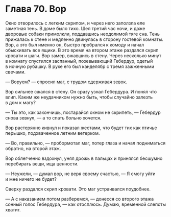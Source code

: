 # Глава 70. Вор

Окно отворилось с легким скрипом, и через него заползла еле заметная тень. В доме было тихо. Шел третий час ночи, и даже дворовые собаки примолкли, поддавшись неодолимой тяге сна. Тень прижалась к стене и медленно двинулась в сторону гостевой комнаты. Вор, а это был именно он, быстро пробрался к комоду и начал обыскивать все ящики. В это время на втором этаже раздался скрип кровати и шаги. Вор замер, вжавшись в стену. Через несколько минут в комнату спустился заспанный, позевывающий Гебердур, одетый в ночную рубашку. В руке его был канделябр с тремя зажженными свечами. 

— Воруем? — спросил маг, с трудом сдерживая зевок.

Вор сильнее сжался в стену. Он сразу узнал Гебердура. И понял что влип. Каким же неудачником нужно быть, чтобы случайно залезть в дом к магу?

— Ты это, как закончишь, постарайся окном не скрипеть, — Гебердур снова зевнул, — а то спать больно хочется.

Вор растерянно кивнул и показал жестами, что будет тих как птичье перышко, подхваченное летним ветерком.

— Во, правильно, — пробормотал маг, потер глаза и начал подниматься обратно, на второй этаж.

Вор облегченно вздохнул, унял дрожь в пальцах и принялся бесшумно перебирать вещи, ища ценности. 

— Неужели, — думал вор, не веря своему счастью, — Я смогу уйти и мне ничего не будет?

Сверху раздался скрип кровати. Это маг устраивался поудобнее. 

— А с наказанием потом разберемся, — донесся со второго этажа сонный голос Гебердура, — как отосплюсь. Думаю, временной слепоты хватит.

